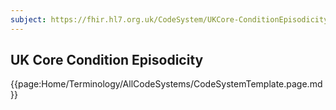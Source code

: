 ```yaml
---
subject: https://fhir.hl7.org.uk/CodeSystem/UKCore-ConditionEpisodicity
---
```

## UK Core Condition Episodicity

{{page:Home/Terminology/AllCodeSystems/CodeSystemTemplate.page.md}}